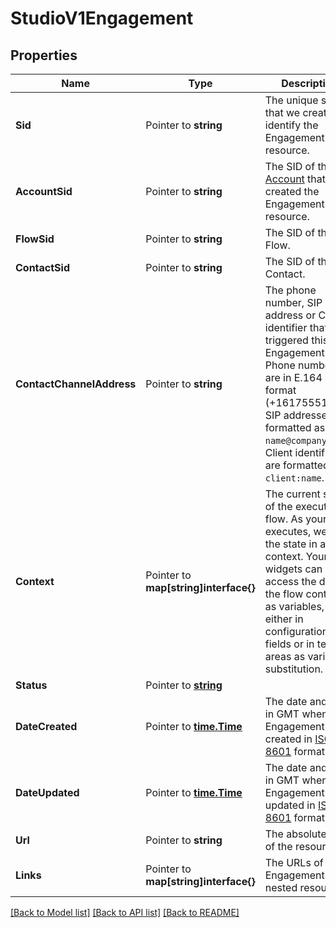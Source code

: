 # StudioV1Engagement

## Properties

Name | Type | Description | Notes
------------ | ------------- | ------------- | -------------
**Sid** | Pointer to **string** | The unique string that we created to identify the Engagement resource. |
**AccountSid** | Pointer to **string** | The SID of the [Account](https://www.twilio.com/docs/iam/api/account) that created the Engagement resource. |
**FlowSid** | Pointer to **string** | The SID of the Flow. |
**ContactSid** | Pointer to **string** | The SID of the Contact. |
**ContactChannelAddress** | Pointer to **string** | The phone number, SIP address or Client identifier that triggered this Engagement. Phone numbers are in E.164 format (+16175551212). SIP addresses are formatted as `name@company.com`. Client identifiers are formatted `client:name`. |
**Context** | Pointer to **map[string]interface{}** | The current state of the execution flow. As your flow executes, we save the state in a flow context. Your widgets can access the data in the flow context as variables, either in configuration fields or in text areas as variable substitution. |
**Status** | Pointer to [**string**](EngagementEnumStatus.md) |  |
**DateCreated** | Pointer to [**time.Time**](time.Time.md) | The date and time in GMT when the Engagement was created in [ISO 8601](https://en.wikipedia.org/wiki/ISO_8601) format. |
**DateUpdated** | Pointer to [**time.Time**](time.Time.md) | The date and time in GMT when the Engagement was updated in [ISO 8601](https://en.wikipedia.org/wiki/ISO_8601) format. |
**Url** | Pointer to **string** | The absolute URL of the resource. |
**Links** | Pointer to **map[string]interface{}** | The URLs of the Engagement's nested resources. |

[[Back to Model list]](../README.md#documentation-for-models) [[Back to API list]](../README.md#documentation-for-api-endpoints) [[Back to README]](../README.md)



